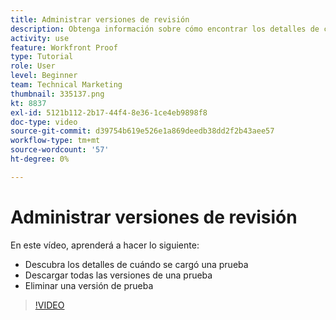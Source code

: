 ```yaml
---
title: Administrar versiones de revisión
description: Obtenga información sobre cómo encontrar los detalles de cuándo se cargó una prueba, descargar todas las versiones de una prueba y eliminar una versión de prueba en [!DNL  Workfront].
activity: use
feature: Workfront Proof
type: Tutorial
role: User
level: Beginner
team: Technical Marketing
thumbnail: 335137.png
kt: 8837
exl-id: 5121b112-2b17-44f4-8e36-1ce4eb9898f8
doc-type: video
source-git-commit: d39754b619e526e1a869deedb38dd2f2b43aee57
workflow-type: tm+mt
source-wordcount: '57'
ht-degree: 0%

---
```


# Administrar versiones de revisión

En este vídeo, aprenderá a hacer lo siguiente:

* Descubra los detalles de cuándo se cargó una prueba
* Descargar todas las versiones de una prueba
* Eliminar una versión de prueba

>[!VIDEO](https://video.tv.adobe.com/v/335137/?quality=12)

<!--
## Learn more
* Manage proof versions
* Remove or archive a proof
* Summary for documents overview
-->
